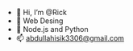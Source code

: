 - 👋 Hi, I’m @Rick 
- 👀 Web Desing
- 🌱 Node.js and Python
- 📫 abdullahisik3306@gmail.com

<!---
Heisenground/Heisenground is a ✨ special ✨ repository because its `README.md` (this file) appears on your GitHub profile.
You can click the Preview link to take a look at your changes.
--->

